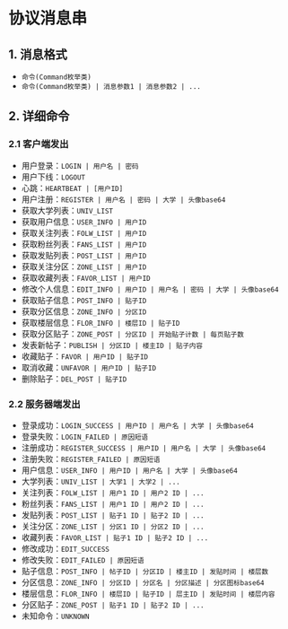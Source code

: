 # 协议消息串

## 1. 消息格式

- `命令(Command枚举类)`
- `命令(Command枚举类) | 消息参数1 | 消息参数2 | ...`

## 2. 详细命令

### 2.1 客户端发出

- 用户登录：`LOGIN | 用户名 | 密码`
- 用户下线：`LOGOUT`
- 心跳：`HEARTBEAT | [用户ID]`
- 用户注册：`REGISTER | 用户名 | 密码 | 大学 | 头像base64`
- 获取大学列表：`UNIV_LIST`
- 获取用户信息：`USER_INFO | 用户ID`
- 获取关注列表：`FOLW_LIST | 用户ID`
- 获取粉丝列表：`FANS_LIST | 用户ID`
- 获取发贴列表：`POST_LIST | 用户ID`
- 获取关注分区：`ZONE_LIST | 用户ID`
- 获取收藏列表：`FAVOR_LIST | 用户ID`
- 修改个人信息：`EDIT_INFO | 用户ID | 用户名 | 密码 | 大学 | 头像base64`
- 获取贴子信息：`POST_INFO | 贴子ID`
- 获取分区信息：`ZONE_INFO | 分区ID`
- 获取楼层信息：`FLOR_INFO | 楼层ID | 贴子ID`
- 获取分区贴子：`ZONE_POST | 分区ID | 开始贴子计数 | 每页贴子数`
- 发表新帖子：`PUBLISH | 分区ID | 楼主ID | 贴子内容`
- 收藏贴子：`FAVOR | 用户ID | 贴子ID`
- 取消收藏：`UNFAVOR | 用户ID | 贴子ID`
- 删除贴子：`DEL_POST | 贴子ID`

### 2.2 服务器端发出

- 登录成功：`LOGIN_SUCCESS | 用户ID | 用户名 | 大学 | 头像base64`
- 登录失败：`LOGIN_FAILED | 原因短语`
- 注册成功：`REGISTER_SUCCESS | 用户ID | 用户名 | 大学 | 头像base64`
- 注册失败：`REGISTER_FAILED | 原因短语`
- 用户信息：`USER_INFO | 用户ID | 用户名 | 大学 | 头像base64`
- 大学列表：`UNIV_LIST | 大学1 | 大学2 | ...`
- 关注列表：`FOLW_LIST | 用户1 ID | 用户2 ID | ...`
- 粉丝列表：`FANS_LIST | 用户1 ID | 用户2 ID | ...`
- 发贴列表：`POST_LIST | 贴子1 ID | 贴子2 ID | ...`
- 关注分区：`ZONE_LIST | 分区1 ID | 分区2 ID | ...`
- 收藏列表：`FAVOR_LIST | 贴子1 ID | 贴子2 ID | ...`
- 修改成功：`EDIT_SUCCESS`
- 修改失败：`EDIT_FAILED | 原因短语`
- 贴子信息：`POST_INFO | 帖子ID | 分区ID | 楼主ID | 发贴时间 | 楼层数`
- 分区信息：`ZONE_INFO | 分区ID | 分区名 | 分区描述 | 分区图标base64`
- 楼层信息：`FLOR_INFO | 楼层ID | 贴子ID | 层主ID | 发贴时间 | 楼层内容`
- 分区贴子：`ZONE_POST | 贴子1 ID | 贴子2 ID | ...`
- 未知命令：`UNKNOWN`